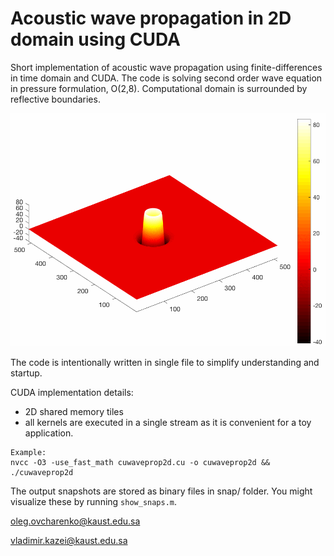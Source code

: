 # Acoustic wave propagation in 2D domain using CUDA

Short implementation of acoustic wave propagation using finite-differences in time domain and CUDA. The code is solving second order wave equation in pressure formulation, O(2,8). Computational domain is surrounded by reflective boundaries.

![wave](doc/wave.gif)

The code is intentionally written in single file to simplify understanding and startup.


CUDA implementation details:
- 2D shared memory tiles 
- all kernels are executed in a single stream as it is convenient for a toy application.


```
Example:
nvcc -O3 -use_fast_math cuwaveprop2d.cu -o cuwaveprop2d && ./cuwaveprop2d
```

The output snapshots are stored as binary files in snap/ folder. You might visualize these by running ``show_snaps.m``.


oleg.ovcharenko@kaust.edu.sa

vladimir.kazei@kaust.edu.sa